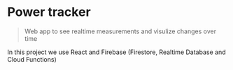 # Power tracker
> Web app to see realtime measurements and visulize changes over time

In this project we use React and Firebase (Firestore, Realtime Database and Cloud Functions)
